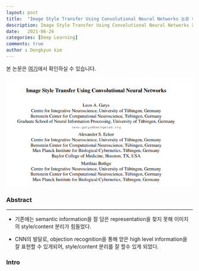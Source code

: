 ```yaml
---
layout: post
title:  "Image Style Transfer Using Convolutional Neural Networks 논문 리뷰" 
description: Image Style Transfer Using Convolutional Neural Networks 논문을 읽고 요약한 내용입니다.
date:   2021-06-26
categories: [Deep Learning]
comments: true
author : Dongkyun kim
---
```


본 논문은 [여기](https://www.cv-foundation.org/openaccess/content_cvpr_2016/papers/Gatys_Image_Style_Transfer_CVPR_2016_paper.pdf)에서 확인하실 수 있습니다.

![1](/assets/img/Deep_learning/210626/1.PNG)

### Abstract
---

* 기존에는 semantic information을 잘 담은 representation을 찾지 못해 이미지의 style/content 분리가 힘들었다.

* CNN의 발달로, objection recognition을 통해 얻은 high level information을 잘 표현할 수 있게되어, style/content 분리를 잘 할수 있게 되었다.

### Intro


